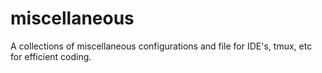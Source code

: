 # miscellaneous
A collections of miscellaneous configurations and file for IDE's, tmux, etc for efficient coding.
